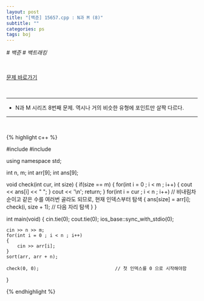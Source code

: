 ```yaml
---
layout: post
title: "[백준] 15657.cpp : N과 M (8)"
subtitle: ""
categories: ps
tags: boj
---
```


*# 백준 # 백트래킹*

<br>

[문제 바로가기](https://www.acmicpc.net/problem/15657)

<br>

---

- N과 M 시리즈 8번째 문제. 역시나 거의 비슷한 유형에 포인트만 살짝 다르다.

---
<br>

{% highlight c++ %}

#include <iostream>
#include <algorithm>

using namespace std;

int n, m;
int arr[9];
int ans[9];

void check(int cur, int size)
{
    if(size == m)
    {
        for(int i = 0 ; i < m ; i++)
        {
            cout << ans[i] << " ";
        }
        cout << '\n';
        return;
    }
    for(int i = cur ; i < n ; i++)          // 비내림차순이고 같은 수를 여러번 골라도 되므로, 현재 인덱스부터 탐색
    {
        ans[size] = arr[i];
        check(i, size + 1);                 // 다음 자리 탐색
    }
}

int main(void)
{
    cin.tie(0);
    cout.tie(0);
    ios_base::sync_with_stdio(0);

    cin >> n >> m;
    for(int i = 0 ; i < n ; i++)
    {
        cin >> arr[i];
    }
    sort(arr, arr + n);
    
    check(0, 0);                            // 첫 인덱스를 0 으로 시작해야함
}

{% endhighlight %}

